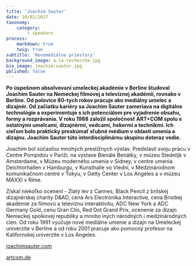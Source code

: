 ```yaml
---
title: 'Joachim Sauter'
date: 10/02/2017
taxonomy:
    category:
        - speakers
process:
    markdown: true
    twig: true
subtitle: 'Novomediálne priestory'
background_image: a-la-recherche.jpg
bio_image: joachim-sauter.jpg
pblished: false
---
```


**Po úspešnom absolvovaní umeleckej akadémie v Berlíne študoval Joachim Sauter na Nemeckej filmovej a televíznej akadémií, rovnako v Berlíne. Od polovice 80-tych rokov pracuje ako mediálny umelec a dizajnér. Od začiatku kariéry sa Joachim Sauter zameriava na digitálne technológie a experimentuje s ich  potenciálom pre vyjadrenie obsahu, formy a rozprávania. V roku 1988 založil spoločnosť ART+COM spolu s ostatnými umelcami, dizajnérmi, vedcami, hekermi a technikmi. Ich cieľom bolo prakticky preskúmať sľubné médium v oblasti umenia a dizajnu. Joachim Sauter túto interdisciplinárnu skupinu doteraz vedie.**


Joachim bol súčasťou mnohých prestížnych výstav. Predstavil svoju prácu v Centre Pompidou v Paríži, na výstave Bienále Benátky, v múzeu Stedelijk v Amsterdame, v Múzeu moderného umenia v Sidney, v centre umenia Deichtorhallen v Hamburgu, v Kunsthalle vo Viedni, v Medzinárodnom komunikačnom centre v Tokyu, v Getty Center v Los Angeles a v múzeu MAXXI v Ríme.


Získal niekoľko ocenení - Zlatý lev z Cannes, Black Pencil z britskej dizajnérskej charity D&AD, cena Ars Electronika Interactive, cena Bristkej akadémie za filmovú a televíznu interaktivitu, ADC New York a ADC Germany Gold, cenu Gran Clio, Red Dot Grand Prix, ocenenie za dizajn Nemeckej spolkovej republiky a mnoho iných národných i medzinárodných cien. Od roku 1991 vyučuje nové mediálne umenie a dizajn na Umeleckej univerzite v Berlíne a od roku 2001 pracuje ako pomocný profesor na Kalifornskej univerzite v Los Angeles.


[joachimsauter.com](http://www.joachimsauter.com)


[artcom.de](https://artcom.de/en/)

 